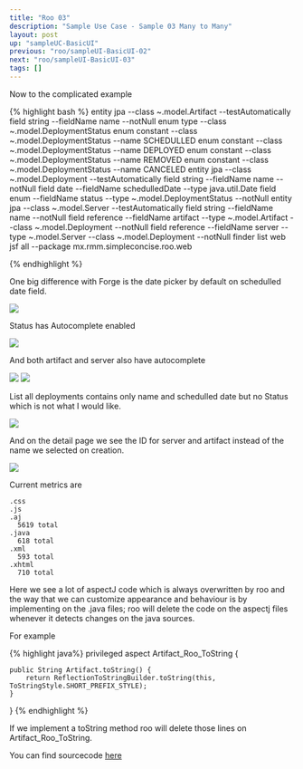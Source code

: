 ```yaml
---
title: "Roo 03"
description: "Sample Use Case - Sample 03 Many to Many"
layout: post
up: "sampleUC-BasicUI"
previous: "roo/sampleUI-BasicUI-02"
next: "roo/sampleUI-BasicUI-03"
tags: []
---
```

Now to the complicated example

{% highlight bash %}
entity jpa --class ~.model.Artifact --testAutomatically 
field string --fieldName name --notNull 
enum type --class ~.model.DeploymentStatus
enum constant --class ~.model.DeploymentStatus --name SCHEDULLED
enum constant --class ~.model.DeploymentStatus --name DEPLOYED
enum constant --class ~.model.DeploymentStatus --name REMOVED
enum constant --class ~.model.DeploymentStatus --name CANCELED
entity jpa --class ~.model.Deployment --testAutomatically 
field string --fieldName name --notNull 
field date --fieldName schedulledDate --type java.util.Date 
field enum --fieldName status --type ~.model.DeploymentStatus --notNull 
entity jpa --class ~.model.Server --testAutomatically 
field string --fieldName name --notNull 
field reference --fieldName artifact --type ~.model.Artifact --class ~.model.Deployment --notNull 
field reference --fieldName server --type ~.model.Server --class ~.model.Deployment --notNull 
finder list
web jsf all --package mx.rmm.simpleconcise.roo.web

{% endhighlight %}

One big difference with Forge is the date picker by default on
schedulled date field.

<img src="{{site.url}}/assets/images/suc-bui-roo/015.png" />

Status has Autocomplete enabled

<img src="{{site.url}}/assets/images/suc-bui-roo/016.png" />

And both artifact and server also have autocomplete

<img src="{{site.url}}/assets/images/suc-bui-roo/017.png" />
<img src="{{site.url}}/assets/images/suc-bui-roo/018.png" />

List all deployments contains only name and schedulled date but no 
Status which is not what I would like.

<img src="{{site.url}}/assets/images/suc-bui-roo/019.png" />

And on the detail page we see the ID for server and artifact instead
of the name we selected on creation.

<img src="{{site.url}}/assets/images/suc-bui-roo/020.png" />

Current metrics are

~~~
.css
.js
.aj
  5619 total
.java
  618 total
.xml
  593 total
.xhtml
  710 total

~~~

Here we see a lot of aspectJ code which is always overwritten by roo
and the way that we can customize appearance and behaviour is by
implementing on the .java files; roo will delete the code on the aspectj files whenever it detects changes on the java sources.

For example

{% highlight java%}
privileged aspect Artifact_Roo_ToString {
    
    public String Artifact.toString() {
        return ReflectionToStringBuilder.toString(this, ToStringStyle.SHORT_PREFIX_STYLE);
    }
    
}
{% endhighlight %}

If we implement a toString method roo will delete those lines on Artifact_Roo_ToString.


You can find sourcecode [here][code-roo-buc-bui-1.7]

[code-roo-buc-bui-1.7]:https://github.com/mtzmontiel/simple-concise/releases/tag/code-roo-buc-bui-1.7
